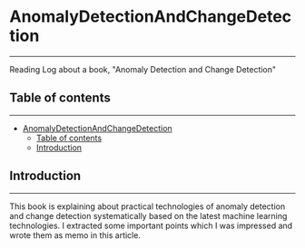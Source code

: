 # AnomalyDetectionAndChangeDetection
---
Reading Log about a book, "Anomaly Detection and Change Detection"

## Table of contents
---
<!-- TOC -->

- [AnomalyDetectionAndChangeDetection](#anomalydetectionandchangedetection)
    - [Table of contents](#table-of-contents)
    - [Introduction](#introduction)

<!-- /TOC -->

## Introduction
---
This book is explaining about practical technologies of anomaly detection and change detection systematically based on the latest machine learning technologies. I extracted some important points which I was impressed and wrote them as memo in this article.  

